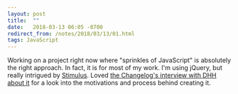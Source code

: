 ```yaml
---
layout: post
title:  ""
date:   2018-03-13 06:05 -0700
redirect_from: /notes/2018/03/13/01.html
tags: JavaScript
---
```

Working on a project right now where "sprinkles of JavaScript" is absolutely the right approach. In fact, it is for most of my work. I'm using jQuery, but really intrigued by [Stimulus](https://stimulusjs.org). Loved [the Changelog's interview with DHH about it](https://changelog.com/podcast/286) for a look into the motivations and process behind creating it.

